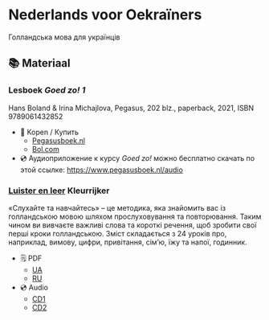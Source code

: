 # Nederlands voor Oekraïners
Голландська мова для українців

## 📚 Materiaal

### Lesboek **_Goed zo! 1_** 
Hans Boland & Irina Michajlova, Pegasus, 202 blz., paperback, 2021, ISBN 9789061432852

* 📖 Kopen / Купить 
    * [Pegasusboek.nl](https://www.pegasusboek.nl/goed-zo-deel-1.html?___store=russian&___from_store=default)
    * [Bol.com](https://www.bol.com/nl/nl/p/goed-zo-1/1001004005271194/?bltgh=ruiQcp2XBZ2BrQv1JnVLQg.2_6.9.ProductTitle)
* 💿 Аудиоприложение к курсу _Goed zo!_ можно бесплатно скачать по этой ссылке: https://www.pegasusboek.nl/audio

### [Luister en leer](https://kleurrijker.nl/luister-en-leer-cd1-en-cd2/) Kleurrijker
«Слухайте та навчайтесь» – це методика, яка знайомить вас із голландською мовою шляхом прослуховування та повторювання. Таким чином ви вивчаєте важливі слова та короткі речення, щоб зробити свої перші кроки голландською.
Зміст складається з 24 уроків про, наприклад, вимову, цифри, привітання, сім’ю, їжу та напої, годинник.

* 🗒️ PDF 
    * [UA](https://kleurrijker.nl/wp-content/uploads/luister_en_leer_tekst_oekrains.pdf) 
    * [RU](https://kleurrijker.nl/wp-content/uploads/luister_en_leer_tekst_russisch.pdf)
* 💿 Audio 
    * [CD1](https://soundcloud.com/user-526378923/sets/luister-en-leer-cd1/s-T8mqEyw4hgZ) 
    * [CD2](https://soundcloud.com/user-526378923/sets/luister-en-leer-cd2/s-Ms9g8BrkaWW)